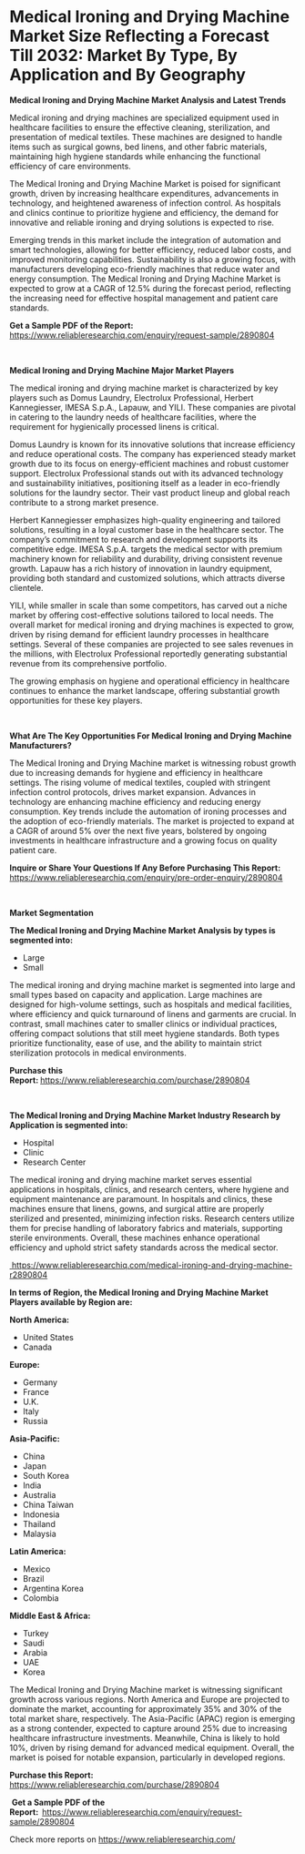 <p><h1>Medical Ironing and Drying Machine Market Size Reflecting a Forecast Till 2032: Market By Type, By Application and By Geography</h1></p><p><strong>Medical Ironing and Drying Machine Market Analysis and Latest Trends</strong></p>
<p><p>Medical ironing and drying machines are specialized equipment used in healthcare facilities to ensure the effective cleaning, sterilization, and presentation of medical textiles. These machines are designed to handle items such as surgical gowns, bed linens, and other fabric materials, maintaining high hygiene standards while enhancing the functional efficiency of care environments.</p><p>The Medical Ironing and Drying Machine Market is poised for significant growth, driven by increasing healthcare expenditures, advancements in technology, and heightened awareness of infection control. As hospitals and clinics continue to prioritize hygiene and efficiency, the demand for innovative and reliable ironing and drying solutions is expected to rise. </p><p>Emerging trends in this market include the integration of automation and smart technologies, allowing for better efficiency, reduced labor costs, and improved monitoring capabilities. Sustainability is also a growing focus, with manufacturers developing eco-friendly machines that reduce water and energy consumption. The Medical Ironing and Drying Machine Market is expected to grow at a CAGR of 12.5% during the forecast period, reflecting the increasing need for effective hospital management and patient care standards.</p></p>
<p><strong>Get a Sample PDF of the Report:&nbsp;</strong> <a href="https://www.reliableresearchiq.com/enquiry/request-sample/2890804?utm_campaign=2593&utm_medium=2&utm_source=Github&utm_content=ia&utm_term=14032025&utm_id=medical-ironing-and-drying-machine">https://www.reliableresearchiq.com/enquiry/request-sample/2890804</a></p>
<p>&nbsp;</p>
<p><strong>Medical Ironing and Drying Machine Major Market Players</strong></p>
<p><p>The medical ironing and drying machine market is characterized by key players such as Domus Laundry, Electrolux Professional, Herbert Kannegiesser, IMESA S.p.A., Lapauw, and YILI. These companies are pivotal in catering to the laundry needs of healthcare facilities, where the requirement for hygienically processed linens is critical.</p><p>Domus Laundry is known for its innovative solutions that increase efficiency and reduce operational costs. The company has experienced steady market growth due to its focus on energy-efficient machines and robust customer support. Electrolux Professional stands out with its advanced technology and sustainability initiatives, positioning itself as a leader in eco-friendly solutions for the laundry sector. Their vast product lineup and global reach contribute to a strong market presence.</p><p>Herbert Kannegiesser emphasizes high-quality engineering and tailored solutions, resulting in a loyal customer base in the healthcare sector. The company’s commitment to research and development supports its competitive edge. IMESA S.p.A. targets the medical sector with premium machinery known for reliability and durability, driving consistent revenue growth. Lapauw has a rich history of innovation in laundry equipment, providing both standard and customized solutions, which attracts diverse clientele.</p><p>YILI, while smaller in scale than some competitors, has carved out a niche market by offering cost-effective solutions tailored to local needs. The overall market for medical ironing and drying machines is expected to grow, driven by rising demand for efficient laundry processes in healthcare settings. Several of these companies are projected to see sales revenues in the millions, with Electrolux Professional reportedly generating substantial revenue from its comprehensive portfolio.</p><p>The growing emphasis on hygiene and operational efficiency in healthcare continues to enhance the market landscape, offering substantial growth opportunities for these key players.</p></p>
<p>&nbsp;</p>
<p><strong>What Are The Key Opportunities For Medical Ironing and Drying Machine Manufacturers?</strong></p>
<p><p>The Medical Ironing and Drying Machine market is witnessing robust growth due to increasing demands for hygiene and efficiency in healthcare settings. The rising volume of medical textiles, coupled with stringent infection control protocols, drives market expansion. Advances in technology are enhancing machine efficiency and reducing energy consumption. Key trends include the automation of ironing processes and the adoption of eco-friendly materials. The market is projected to expand at a CAGR of around 5% over the next five years, bolstered by ongoing investments in healthcare infrastructure and a growing focus on quality patient care.</p></p>
<p><strong>Inquire or Share Your Questions If Any Before Purchasing This Report:</strong> <a href="https://www.reliableresearchiq.com/enquiry/pre-order-enquiry/2890804?utm_campaign=2593&utm_medium=2&utm_source=Github&utm_content=ia&utm_term=14032025&utm_id=medical-ironing-and-drying-machine">https://www.reliableresearchiq.com/enquiry/pre-order-enquiry/2890804</a></p>
<p>&nbsp;</p>
<p><strong>Market Segmentation</strong></p>
<p><strong>The Medical Ironing and Drying Machine Market Analysis by types is segmented into:</strong></p>
<p><ul><li> Large</li><li>Small </li></ul></p>
<p><p>The medical ironing and drying machine market is segmented into large and small types based on capacity and application. Large machines are designed for high-volume settings, such as hospitals and medical facilities, where efficiency and quick turnaround of linens and garments are crucial. In contrast, small machines cater to smaller clinics or individual practices, offering compact solutions that still meet hygiene standards. Both types prioritize functionality, ease of use, and the ability to maintain strict sterilization protocols in medical environments.</p></p>
<p><strong>Purchase this Report:&nbsp;</strong><a href="https://www.reliableresearchiq.com/purchase/2890804?utm_campaign=2593&utm_medium=2&utm_source=Github&utm_content=ia&utm_term=14032025&utm_id=medical-ironing-and-drying-machine">https://www.reliableresearchiq.com/purchase/2890804</a></p>
<p>&nbsp;</p>
<p><strong>The Medical Ironing and Drying Machine Market Industry Research by Application is segmented into:</strong></p>
<p><ul><li> Hospital</li><li>Clinic</li><li>Research Center </li></ul></p>
<p><p>The medical ironing and drying machine market serves essential applications in hospitals, clinics, and research centers, where hygiene and equipment maintenance are paramount. In hospitals and clinics, these machines ensure that linens, gowns, and surgical attire are properly sterilized and presented, minimizing infection risks. Research centers utilize them for precise handling of laboratory fabrics and materials, supporting sterile environments. Overall, these machines enhance operational efficiency and uphold strict safety standards across the medical sector.</p></p>
<p><a href="https://www.reliableresearchiq.com/medical-ironing-and-drying-machine-r2890804?utm_campaign=2593&utm_medium=2&utm_source=Github&utm_content=ia&utm_term=14032025&utm_id=medical-ironing-and-drying-machine">&nbsp;https://www.reliableresearchiq.com/medical-ironing-and-drying-machine-r2890804</a></p>
<p><strong>In terms of Region, the Medical Ironing and Drying Machine Market Players available by Region are:</strong></p>
<p>
    <p> <strong> North America: </strong>
        <ul>
            <li>United States</li>
            <li>Canada</li>
        </ul>
        </p> 
    <p> <strong> Europe: </strong>
        <ul>
            <li>Germany</li>
            <li>France</li>
            <li>U.K.</li>
            <li>Italy</li>
            <li>Russia</li>
        </ul>
        </p> 
    <p> <strong> Asia-Pacific: </strong>
        <ul>
            <li>China</li>
            <li>Japan</li>
            <li>South Korea</li>
            <li>India</li>
            <li>Australia</li>
            <li>China Taiwan</li>
            <li>Indonesia</li>
            <li>Thailand</li>
            <li>Malaysia</li>
        </ul>
        </p> 
    <p> <strong> Latin America: </strong>
        <ul>
            <li>Mexico</li>
            <li>Brazil</li>
            <li>Argentina Korea</li>
            <li>Colombia</li>
        </ul>
        </p> 
    <p> <strong> Middle East & Africa: </strong>
        <ul>
            <li>Turkey</li>
            <li>Saudi</li>
            <li>Arabia</li>
            <li>UAE</li>
            <li>Korea</li>
        </ul>
    </p>
    </p>
<p><p>The Medical Ironing and Drying Machine market is witnessing significant growth across various regions. North America and Europe are projected to dominate the market, accounting for approximately 35% and 30% of the total market share, respectively. The Asia-Pacific (APAC) region is emerging as a strong contender, expected to capture around 25% due to increasing healthcare infrastructure investments. Meanwhile, China is likely to hold 10%, driven by rising demand for advanced medical equipment. Overall, the market is poised for notable expansion, particularly in developed regions.</p></p>
<p><strong>Purchase this Report: </strong><a href="https://www.reliableresearchiq.com/purchase/2890804?utm_campaign=2593&utm_medium=2&utm_source=Github&utm_content=ia&utm_term=14032025&utm_id=medical-ironing-and-drying-machine">https://www.reliableresearchiq.com/purchase/2890804</a></p>
<p>&nbsp;<strong>Get a Sample PDF of the Report:&nbsp;&nbsp;</strong><a href="https://www.reliableresearchiq.com/enquiry/request-sample/2890804?utm_campaign=2593&utm_medium=2&utm_source=Github&utm_content=ia&utm_term=14032025&utm_id=medical-ironing-and-drying-machine">https://www.reliableresearchiq.com/enquiry/request-sample/2890804</a></p>
<p><strong></strong></p>
<p>Check more reports on <a href="https://www.reliableresearchiq.com/?utm_campaign=2593&utm_medium=2&utm_source=Github&utm_content=ia&utm_term=14032025&utm_id=medical-ironing-and-drying-machine">https://www.reliableresearchiq.com/</a></p>